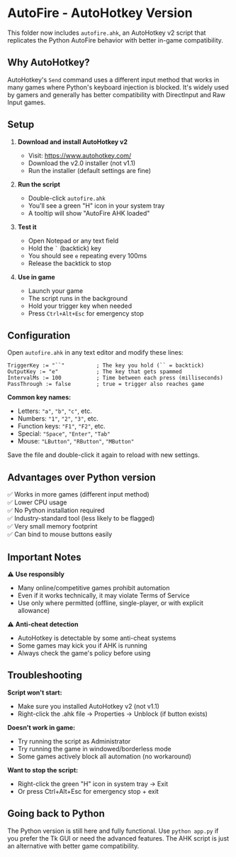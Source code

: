 # AutoFire - AutoHotkey Version

This folder now includes `autofire.ahk`, an AutoHotkey v2 script that replicates the Python AutoFire behavior with better in-game compatibility.

## Why AutoHotkey?

AutoHotkey's `Send` command uses a different input method that works in many games where Python's keyboard injection is blocked. It's widely used by gamers and generally has better compatibility with DirectInput and Raw Input games.

## Setup

1. **Download and install AutoHotkey v2**
   - Visit: https://www.autohotkey.com/
   - Download the v2.0 installer (not v1.1)
   - Run the installer (default settings are fine)

2. **Run the script**
   - Double-click `autofire.ahk`
   - You'll see a green "H" icon in your system tray
   - A tooltip will show "AutoFire AHK loaded"

3. **Test it**
   - Open Notepad or any text field
   - Hold the `` ` `` (backtick) key
   - You should see `e` repeating every 100ms
   - Release the backtick to stop

4. **Use in game**
   - Launch your game
   - The script runs in the background
   - Hold your trigger key when needed
   - Press `Ctrl+Alt+Esc` for emergency stop

## Configuration

Open `autofire.ahk` in any text editor and modify these lines:

```ahk
TriggerKey := "``"          ; The key you hold (`` = backtick)
OutputKey := "e"            ; The key that gets spammed
IntervalMs := 100           ; Time between each press (milliseconds)
PassThrough := false        ; true = trigger also reaches game
```

**Common key names:**
- Letters: `"a"`, `"b"`, `"c"`, etc.
- Numbers: `"1"`, `"2"`, `"3"`, etc.
- Function keys: `"F1"`, `"F2"`, etc.
- Special: `"Space"`, `"Enter"`, `"Tab"`
- Mouse: `"LButton"`, `"RButton"`, `"MButton"`

Save the file and double-click it again to reload with new settings.

## Advantages over Python version

✅ Works in more games (different input method)  
✅ Lower CPU usage  
✅ No Python installation required  
✅ Industry-standard tool (less likely to be flagged)  
✅ Very small memory footprint  
✅ Can bind to mouse buttons easily  

## Important Notes

⚠️ **Use responsibly**
- Many online/competitive games prohibit automation
- Even if it works technically, it may violate Terms of Service
- Use only where permitted (offline, single-player, or with explicit allowance)

⚠️ **Anti-cheat detection**
- AutoHotkey is detectable by some anti-cheat systems
- Some games may kick you if AHK is running
- Always check the game's policy before using

## Troubleshooting

**Script won't start:**
- Make sure you installed AutoHotkey v2 (not v1.1)
- Right-click the .ahk file → Properties → Unblock (if button exists)

**Doesn't work in game:**
- Try running the script as Administrator
- Try running the game in windowed/borderless mode
- Some games actively block all automation (no workaround)

**Want to stop the script:**
- Right-click the green "H" icon in system tray → Exit
- Or press Ctrl+Alt+Esc for emergency stop + exit

## Going back to Python

The Python version is still here and fully functional. Use `python app.py` if you prefer the Tk GUI or need the advanced features. The AHK script is just an alternative with better game compatibility.
